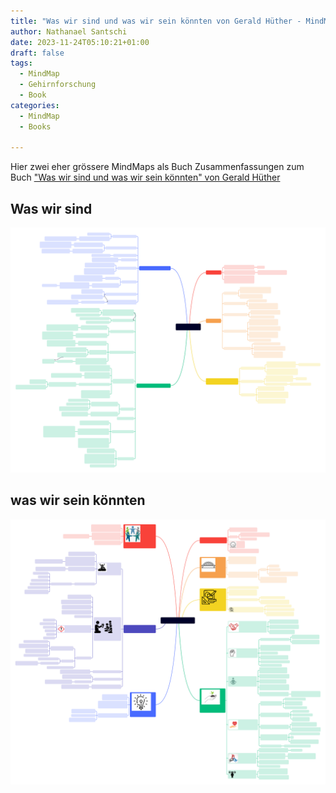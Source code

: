 ```yaml
---
title: "Was wir sind und was wir sein könnten von Gerald Hüther - MindMap"
author: Nathanael Santschi
date: 2023-11-24T05:10:21+01:00
draft: false
tags:
  - MindMap
  - Gehirnforschung
  - Book
categories:
  - MindMap
  - Books
  
---
```

Hier zwei eher grössere MindMaps als Buch Zusammenfassungen zum Buch ["Was wir sind und was wir sein könnten" von Gerald Hüther](https://www.amazon.de/-/en/Gerald-H%C3%BCther/dp/3596188504/ref=sr_1_1?crid=2ERM71E83A3X9&keywords=was+wir+sind+und+was+wir+sein+k%C3%B6nnten&qid=1703950688&sprefix=was+wir+sind+und+%2Caps%2C141&sr=8-1)

## Was wir sind
![MindMap](/images/Was-wir-sind.svg "Preview")

## was wir sein könnten
![MindMap](/images/was-wir-sein-koennten.svg "Preview")









